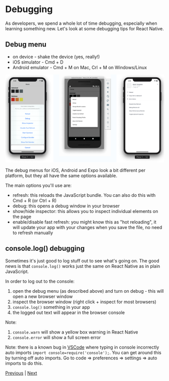 # Debugging

As developers, we spend a whole lot of time debugging, especially when learning something new. Let's look at some debugging tips for React Native.

## Debug menu

- on device - shake the device (yes, really!)
- iOS simulator - Cmd + D
- Android emulator - Cmd + M on Mac, Crl + M on Windows/Linux

![Debugging](../images/debugging.png)

The debug menus for iOS, Android and Expo look a bit different per platform, but they all have the same options available.

The main options you'll use are:

- refresh: this reloads the JavaScript bundle. You can also do this with Cmd + R (or Ctrl + R)
- debug: this opens a debug window in your browser
- show/hide inspector: this allows you to inspect individual elements on the page
- enable/disable fast refresh: you might know this as "hot reloading", it will update your app with your changes when you save the file, no need to refresh manually

## console.log() debugging

Sometimes it's just good to log stuff out to see what's going on. The good news is that `console.log()` works just the same on React Native as in plain JavaScript.

In order to log out to the console:

1. open the debug menu (as described above) and turn on debug - this will open a new browser window
2. inspect the browser window (right click + inspect for most browsers)
3. `console.log()` something in your app
4. the logged out text will appear in the browser console

Note:

1. `console.warn` will show a yellow box warning in React Native
2. `console.error` will show a full screen error

Note: there is a known bug in [VSCode](https://github.com/microsoft/TypeScript/issues/30471) where typing in console incorrectly auto imports `import console=require('console');`. You can get around this by turning off auto imports. Go to code => preferences => settings => auto imports to do this.

[Previous](./06.adding-linter.md) | [Next](./08.basic-rn-components.md)
